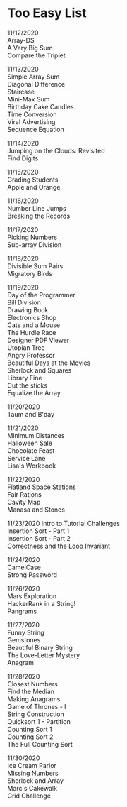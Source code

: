 # Too Easy List  

11/12/2020  
Array-DS  
A Very Big Sum  
Compare the Triplet  

11/13/2020  
Simple Array Sum  
Diagonal Difference  
Staircase  
Mini-Max Sum  
Birthday Cake Candles  
Time Conversion  
Viral Advertising  
Sequence Equation  
  
11/14/2020  
Jumping on the Clouds: Revisited  
Find Digits  
  
11/15/2020  
Grading Students  
Apple and Orange  

11/16/2020  
Number Line Jumps  
Breaking the Records  

11/17/2020  
Picking Numbers  
Sub-array Division  

11/18/2020  
Divisible Sum Pairs  
Migratory Birds  

11/19/2020  
Day of the Programmer  
Bill Division  
Drawing Book  
Electronics Shop  
Cats and a Mouse  
The Hurdle Race  
Designer PDF Viewer  
Utopian Tree  
Angry Professor  
Beautiful Days at the Movies  
Sherlock and Squares  
Library Fine  
Cut the sticks  
Equalize the Array  
  
11/20/2020  
Taum and B'day  
  
11/21/2020  
Minimum Distances  
Halloween Sale  
Chocolate Feast  
Service Lane  
Lisa's Workbook  
  
11/22/2020  
Flatland Space Stations  
Fair Rations  
Cavity Map  
Manasa and Stones  

11/23/2020
Intro to Tutorial Challenges  
Insertion Sort - Part 1  
Insertion Sort - Part 2  
Correctness and the Loop Invariant  

11/24/2020  
CamelCase  
Strong Password  
  
11/26/2020  
Mars Exploration  
HackerRank in a String!  
Pangrams  

11/27/2020  
Funny String  
Gemstones  
Beautiful Binary String  
The Love-Letter Mystery  
Anagram  
  
11/28/2020  
Closest Numbers  
Find the Median  
Making Anagrams  
Game of Thrones - I  
String Construction  
Quicksort 1 - Partition  
Counting Sort 1  
Counting Sort 2  
The Full Counting Sort  
  
11/30/2020  
Ice Cream Parlor  
Missing Numbers  
Sherlock and Array  
Marc's Cakewalk  
Grid Challenge  
